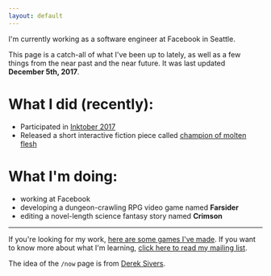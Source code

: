 ```yaml
---
layout: default
---
```


I'm currently working as a software engineer at Facebook in Seattle.

This page is a catch-all of what I've been up to lately, as well as a few things from the near past and the near future. It was last updated **December 5th, 2017**.

# What I did (recently):

* Participated in [Inktober 2017](https://twitter.com/dmliao/status/920480659797413888)
* Released a short interactive fiction piece called [champion of molten flesh](https://amorphous.itch.io/champion)

# What I'm doing:

* working at Facebook
* developing a dungeon-crawling RPG video game named **Farsider**
* editing a novel-length science fantasy story named **Crimson**

---

If you're looking for my work, [here are some games I've made](http://amorphous.itch.io). If you want to know more about what I'm learning, [click here to read my mailing list](https://tinyletter.com/amorphous).

The idea of the `/now` page is from [Derek Sivers](https://sivers.org/nowff). 
